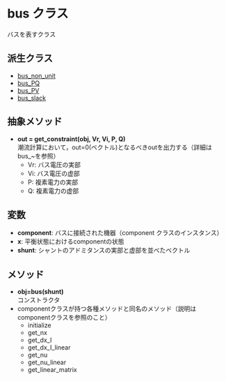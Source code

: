 # bus クラス

バスを表すクラス

## 派生クラス

- [bus_non_unit](./bus_non_unit.md)
- [bus_PQ](./bus_PQ.md)
- [bus_PV](./bus_PV.md)
- [bus_slack](./bus_slack.md)

## 抽象メソッド

- **out = get_constraint(obj, Vr, Vi, P, Q)**  
  潮流計算において，out=0(ベクトル)となるべきoutを出力する（詳細はbus_~を参照）
    - Vr: バス電圧の実部
    - Vi: バス電圧の虚部
    - P: 複素電力の実部
    - Q: 複素電力の虚部


## 変数

- **component**: バスに接続された機器（component クラスのインスタンス）
- **x**: 平衡状態におけるcomponentの状態
- **shunt**: シャントのアドミタンスの実部と虚部を並べたベクトル


## メソッド

- **obj=bus(shunt)**  
    コンストラクタ
- componentクラスが持つ各種メソッドと同名のメソッド（説明はcomponentクラスを参照のこと）
    - initialize
    - get_nx
    - get_dx_I
    - get_dx_I_linear
    - get_nu
    - get_nu_linear
    - get_linear_matrix

